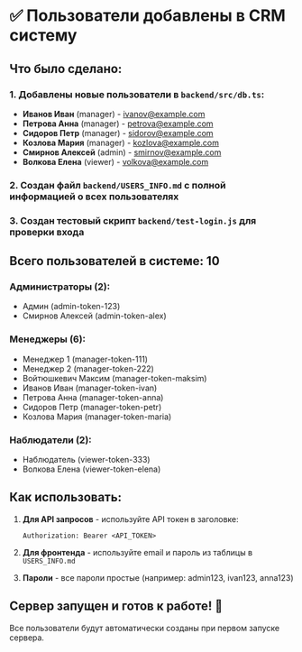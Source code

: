 # ✅ Пользователи добавлены в CRM систему

## Что было сделано:

### 1. Добавлены новые пользователи в `backend/src/db.ts`:
- **Иванов Иван** (manager) - ivanov@example.com
- **Петрова Анна** (manager) - petrova@example.com  
- **Сидоров Петр** (manager) - sidorov@example.com
- **Козлова Мария** (manager) - kozlova@example.com
- **Смирнов Алексей** (admin) - smirnov@example.com
- **Волкова Елена** (viewer) - volkova@example.com

### 2. Создан файл `backend/USERS_INFO.md` с полной информацией о всех пользователях

### 3. Создан тестовый скрипт `backend/test-login.js` для проверки входа

## Всего пользователей в системе: 10

### Администраторы (2):
- Админ (admin-token-123)
- Смирнов Алексей (admin-token-alex)

### Менеджеры (6):
- Менеджер 1 (manager-token-111)
- Менеджер 2 (manager-token-222)
- Войтюшкевич Максим (manager-token-maksim)
- Иванов Иван (manager-token-ivan)
- Петрова Анна (manager-token-anna)
- Сидоров Петр (manager-token-petr)
- Козлова Мария (manager-token-maria)

### Наблюдатели (2):
- Наблюдатель (viewer-token-333)
- Волкова Елена (viewer-token-elena)

## Как использовать:

1. **Для API запросов** - используйте API токен в заголовке:
   ```
   Authorization: Bearer <API_TOKEN>
   ```

2. **Для фронтенда** - используйте email и пароль из таблицы в `USERS_INFO.md`

3. **Пароли** - все пароли простые (например: admin123, ivan123, anna123)

## Сервер запущен и готов к работе! 🚀

Все пользователи будут автоматически созданы при первом запуске сервера.
